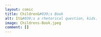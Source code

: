 ```yaml
---
layout: comic
title: Children&#039;s Book
alt: It&#039;s a rhetorical question, kids.
image: Childrens-Book.jpeg
comment: []
---
```

